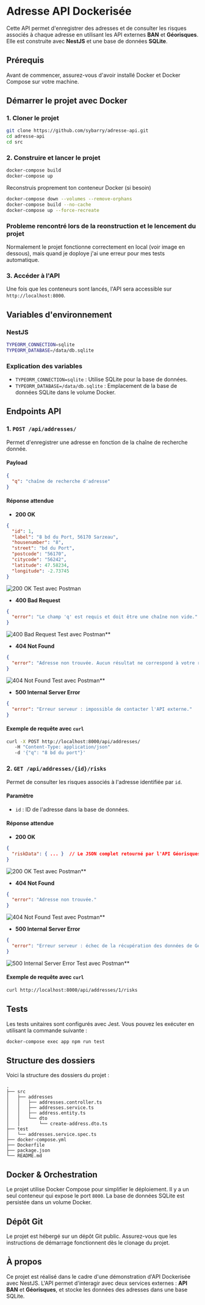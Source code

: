
# Adresse API Dockerisée

Cette API permet d'enregistrer des adresses et de consulter les risques associés à chaque adresse en utilisant les API externes **BAN** et **Géorisques**. Elle est construite avec **NestJS** et une base de données **SQLite**.

## Prérequis

Avant de commencer, assurez-vous d'avoir installé Docker et Docker Compose sur votre machine.

## Démarrer le projet avec Docker

### 1. Cloner le projet

```bash
git clone https://github.com/sybarry/adresse-api.git
cd adresse-api
cd src
```

### 2. Construire et lancer le projet

```bash
docker-compose build
docker-compose up
```
Reconstruis proprement ton conteneur Docker (si besoin)
```bash
docker-compose down --volumes --remove-orphans
docker-compose build --no-cache
docker-compose up --force-recreate

```

### Probleme rencontré lors de la reonstruction et le lencement du projet
Normalement le projet fonctionne correctement en local (voir image en dessous), mais quand je doploye j'ai une erreur pour mes tests automatique.


### 3. Accéder à l'API

Une fois que les conteneurs sont lancés, l'API sera accessible sur `http://localhost:8000`.

## Variables d'environnement

### NestJS

```bash
TYPEORM_CONNECTION=sqlite
TYPEORM_DATABASE=/data/db.sqlite
```

### Explication des variables

- `TYPEORM_CONNECTION=sqlite` : Utilise SQLite pour la base de données.
- `TYPEORM_DATABASE=/data/db.sqlite` : Emplacement de la base de données SQLite dans le volume Docker.

## Endpoints API

### 1. `POST /api/addresses/`

Permet d'enregistrer une adresse en fonction de la chaîne de recherche donnée.

#### Payload

```json
{
  "q": "chaîne de recherche d'adresse"
}
```

#### Réponse attendue

- **200 OK**

```json
{
  "id": 1,
  "label": "8 bd du Port, 56170 Sarzeau",
  "housenumber": "8",
  "street": "bd du Port",
  "postcode": "56170",
  "citycode": "56242",
  "latitude": 47.58234,
  "longitude": -2.73745
}
```

![**200 OK  Test avec Postman**](./assets/a.png)

- **400 Bad Request**

```json
{
  "error": "Le champ 'q' est requis et doit être une chaîne non vide."
}
```

![**400 Bad Request** Test avec Postman**](./assets/b.png)

- **404 Not Found**

```json
{
  "error": "Adresse non trouvée. Aucun résultat ne correspond à votre recherche."
}
```

![**404 Not Found** Test avec Postman**](./assets/c.png)


- **500 Internal Server Error**

```json
{
  "error": "Erreur serveur : impossible de contacter l'API externe."
}
```

#### Exemple de requête avec `curl`

```bash
curl -X POST http://localhost:8000/api/addresses/   
   -H "Content-Type: application/json"   
   -d '{"q": "8 bd du port"}'
```

### 2. `GET /api/addresses/{id}/risks`

Permet de consulter les risques associés à l'adresse identifiée par `id`.

#### Paramètre

- `id` : ID de l'adresse dans la base de données.

#### Réponse attendue

- **200 OK**

```json
{
  "riskData": { ... }  // Le JSON complet retourné par l'API Géorisques
}
```

![**200 OK** Test avec Postman**](./assets/d.png)

- **404 Not Found**

```json
{
  "error": "Adresse non trouvée."
}
```

![**404 Not Found** Test avec Postman**](./assets/e.png)

- **500 Internal Server Error**

```json
{
  "error": "Erreur serveur : échec de la récupération des données de Géorisques."
}
```

![**500 Internal Server Error** Test avec Postman**](./assets/f.png)


#### Exemple de requête avec `curl`

```bash
curl http://localhost:8000/api/addresses/1/risks
```

## Tests

Les tests unitaires sont configurés avec Jest. Vous pouvez les exécuter en utilisant la commande suivante :

```bash
docker-compose exec app npm run test
```

## Structure des dossiers

Voici la structure des dossiers du projet :

```
.
├── src
│   ├── addresses
│   │   ├── addresses.controller.ts
│   │   ├── addresses.service.ts
│   │   ├── address.entity.ts
│   │   └── dto
│   │       └── create-address.dto.ts
├── test
│   └── addresses.service.spec.ts
├── docker-compose.yml
├── Dockerfile
├── package.json
└── README.md
```

## Docker & Orchestration

Le projet utilise Docker Compose pour simplifier le déploiement. Il y a un seul conteneur qui expose le port `8000`. La base de données SQLite est persistée dans un volume Docker.


## Dépôt Git

Le projet est hébergé sur un dépôt Git public. Assurez-vous que les instructions de démarrage fonctionnent dès le clonage du projet.

## À propos

Ce projet est réalisé dans le cadre d'une démonstration d'API Dockerisée avec NestJS. L'API permet d'interagir avec deux services externes : **API BAN** et **Géorisques**, et stocke les données des adresses dans une base SQLite.
